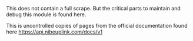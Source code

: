 This does not contain a full scrape. But the critical parts to maintain and debug this module is found here.

This is uncontrolled copies of pages from the official documentation found here https://api.nibeuplink.com/docs/v1